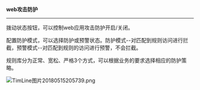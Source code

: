 **web攻击防护**

****

拨动状态按钮，可以控制web应用攻击防护开启/关闭。

配置防护模式，可以选择防护或预警状态。防护模式--对匹配到规则访问进行拦截，预警模式--对匹配到规则的访问进行预警，不会拦截。

规则库分为正常、宽松、严格3个方式，可以根据业务的要求选择相应的防护策略。

![TimLine图片20180515205739.png](https://img1.jcloudcs.com/cms/62c5beac-cec9-454f-9bec-56c5954fc73020180515210124.png)